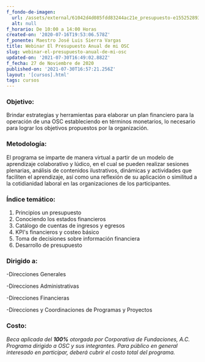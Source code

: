 ```yaml
---
f_fondo-de-imagen:
  url: /assets/external/61042d4d085fdd83244ac21e_presupuesto-e1552528931640.jpeg
  alt: null
f_horario: De 10:00 a 14:00 Horas
created-on: '2020-07-16T19:53:06.578Z'
f_ponente: Maestro José Luis Sierra Vargas
title: Webinar El Presupuesto Anual de mi OSC
slug: webinar-el-presupuesto-anual-de-mi-osc
updated-on: '2021-07-30T16:49:02.882Z'
f_fecha: 27 de Noviembre de 2020
published-on: '2021-07-30T16:57:21.256Z'
layout: '[cursos].html'
tags: cursos
---
```


### Objetivo:

Brindar estrategias y herramientas para elaborar un plan financiero para la operación de una OSC estableciendo en términos monetarios, lo necesario para lograr los objetivos propuestos por la organización.

### Metodología:

El programa se imparte de manera virtual a partir de un modelo de aprendizaje colaborativo y lúdico, en el cual se pueden realizar sesiones plenarias, análisis de contenidos ilustrativos, dinámicas y actividades que faciliten el aprendizaje, así como una reflexión de su aplicación o similitud a la cotidianidad laboral en las organizaciones de los participantes.

### Índice temático:

1.  Principios un presupuesto
2.  Conociendo los estados financieros
3.  Catálogo de cuentas de ingresos y egresos
4.  KPI's financieros y costeo básico
5.  Toma de decisiones sobre información financiera
6.  Desarrollo de presupuesto

### Dirigido a:

\-Direcciones Generales

\-Direcciones Administrativas

\-Direcciones Financieras

\-Direcciones y Coordinaciones de Programas y Proyectos

### Costo:

_Beca aplicada del_ **_100%_** _otorgada por Corporativa de Fundaciones, A.C. Programa dirigido a OSC y sus integrantes. Para público en general interesado en participar, deberá cubrir el costo total del programa._
